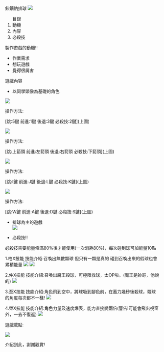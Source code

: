 <html>
<head>
 鉲鏑鈉排球
 <img src="鉲鏑鈉封面.png">
  </head>

<body>
  <ol>
   目錄
    <li>動機</li>
    <li>內容</li>
    <li>必殺技</li>
  </ol>
  <p> </p>
 <p>製作遊戲的動機!!</p>
  <ul>
    <li>作業需求</li>
    <li>想玩遊戲</li>
    <li>覺得很厲害</li>
  </ul>
 
 <p> </p>
   <p>遊戲內容</p>
  <ul>
    <li>以同學頭像為基礎的角色</li>
   </ul>
 
 <p> </p>
   <img src="皮卡佑-向左.png">
    <p> </p>
操作方法:
 <p> </p>
 [跳:5鍵 前進:1鍵 後退:3鍵 必殺技:2鍵](上圖) 
 
 <p> </p>
   <img src="皮卡元-向左.png">
    <p> </p>
 操作方法:
  <p> </p>
 [跳:上箭頭 前進:左箭頭 後退:右箭頭 必殺技:下箭頭](上圖) 
 
 <p> </p>
   <img src="皮卡堯-向右.png">
    <p> </p>
 操作方法:
  <p> </p>
 [跳:I鍵 前進:J鍵 後退:L鍵 必殺技:K鍵](上圖) 
 
 <p> </p>
   <img src="皮卡彬-向右.png">
    <p> </p>
 操作方法:
  <p> </p>
 [跳:W鍵 前進:A鍵 後退:D鍵 必殺技:S鍵](上圖) 
 
 <p> </p>
  <ul>
    <li>排球為主的遊戲</li>
    <img src="排球封面.jpg">
   </ul>
   
 <p> </p>
  <ul>
    <li>必殺技!!</li>
  </ul>
  必殺技需要能量條滿80%後才能使用(一次消耗80%)，每次碰到球可加能量10點
  <p>
 <p> </p>
   1.柏X技能
   技能介紹:召喚出無數顆球 但只有一顆是真的 碰到召喚出來的假球也會累積能量
   <img src="佑技能1.png">
    <img src="佑技能2.png">
    
   <p> </p>
   2.仲X技能
   技能介紹:召喚出魔王殺球，可極限救球，太OP啦。(魔王是帥哥，他說的)
   <img src="元技能.png">
   
   <p> </p>
  3.至X技能
  技能介紹:角色飛到空中，將球吸到腳色前，在蓄力幾秒後殺球，殺球的角度每次都不一樣!
   <img src="堯技能.png">
   
   <p> </p>
  4.榮X技能
  技能介紹:角色力量及速度爆表，能力直接變兩倍(警告!可能會飛出視窗外，一去不復返)
   <img src="彬技能.png">
  </p>
  <p> </p>
  遊戲載點:
   <p> </p>
  <img src="ToBeContinued.png">
   <p> </p>
   介紹到此，謝謝觀賞!
    
</body>
</html> 
